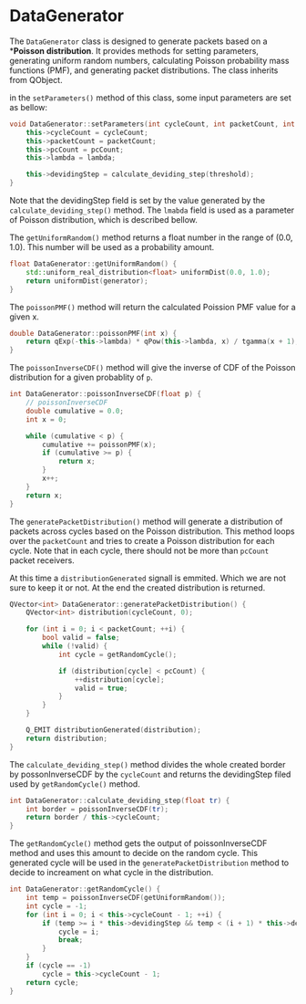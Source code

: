 # DataGenerator

The `DataGenerator` class is designed to generate packets based on a ***Poisson distribution**. It provides methods for setting parameters, generating uniform random numbers, calculating Poisson probability mass functions (PMF), and generating packet distributions. The class inherits from QObject.

in the `setParameters()` method of this class, some input parameters are set as bellow:
```cpp
void DataGenerator::setParameters(int cycleCount, int packetCount, int pcCount, double lambda, float threshold) {
    this->cycleCount = cycleCount;
    this->packetCount = packetCount;
    this->pcCount = pcCount;
    this->lambda = lambda;

    this->devidingStep = calculate_deviding_step(threshold);
}
```
Note that the devidingStep field is set by the value generated by the `calculate_deviding_step()` method.
The `lmabda` field is used as a parameter of Poisson distribution, which is described bellow. 


The `getUniformRandom()` method returns a float number in the range of (0.0, 1.0). This number will be used as a probability amount.
```cpp
float DataGenerator::getUniformRandom() {
    std::uniform_real_distribution<float> uniformDist(0.0, 1.0);
    return uniformDist(generator);
}
```

The `poissonPMF()` method will return the calculated Poission PMF value for a given x.
```cpp
double DataGenerator::poissonPMF(int x) {
    return qExp(-this->lambda) * qPow(this->lambda, x) / tgamma(x + 1);
}
```

The `poissonInverseCDF()` method will give the inverse of CDF of the Poisson distribution for a given probablity of `p`.
```cpp
int DataGenerator::poissonInverseCDF(float p) {
    // poissonInverseCDF
    double cumulative = 0.0;
    int x = 0;

    while (cumulative < p) {
        cumulative += poissonPMF(x);
        if (cumulative >= p) {
            return x;
        }
        x++;
    }
    return x;
}
```

The `generatePacketDistribution()` method will generate a distribution of packets across cycles based on the Poisson distribution.
This method loops over the `packetCount` and tries to create a Poisson distribution for each cycle. Note that in each cycle, there should not be more than `pcCount` packet receivers. 

At this time a `distributionGenerated` signall is emmited. Which we are not sure to keep it or not. 
At the end the created distribution is returned.
```cpp
QVector<int> DataGenerator::generatePacketDistribution() {
    QVector<int> distribution(cycleCount, 0);

    for (int i = 0; i < packetCount; ++i) {
        bool valid = false;
        while (!valid) {
            int cycle = getRandomCycle();

            if (distribution[cycle] < pcCount) {
                ++distribution[cycle];
                valid = true;
            }
        }
    }

    Q_EMIT distributionGenerated(distribution);
    return distribution;
}
```

The `calculate_deviding_step()` method divides the whole created border by possonInverseCDF by the `cycleCount` and returns the devidingStep filed used by `getRandomCycle()` method.
```cpp
int DataGenerator::calculate_deviding_step(float tr) {
    int border = poissonInverseCDF(tr);
    return border / this->cycleCount;
}
```

The `getRandomCycle()` method gets the output of poissonInverseCDF method and uses this amount to decide on the random cycle.
This generated cycle will be used in the `generatePacketDistribution` method to decide to increament on what cycle in the distribution.
```cpp
int DataGenerator::getRandomCycle() {
    int temp = poissonInverseCDF(getUniformRandom());
    int cycle = -1;
    for (int i = 0; i < this->cycleCount - 1; ++i) {
        if (temp >= i * this->devidingStep && temp < (i + 1) * this->devidingStep) {
            cycle = i;
            break;
        }
    }
    if (cycle == -1)
        cycle = this->cycleCount - 1;
    return cycle;
}
```